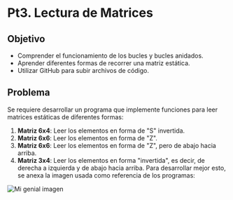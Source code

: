 # Pt3. Lectura de Matrices

## Objetivo

- Comprender el funcionamiento de los bucles y bucles anidados.
- Aprender diferentes formas de recorrer una matriz estática.
- Utilizar GitHub para subir archivos de código.

## Problema

Se requiere desarrollar un programa que implemente funciones para leer matrices estáticas de diferentes formas:

1. **Matriz 6x4**: Leer los elementos en forma de "S" invertida.
2. **Matriz 6x6**: Leer los elementos en forma de "Z".
3. **Matriz 6x6**: Leer los elementos en forma de "Z", pero de abajo hacia arriba.
4. **Matriz 3x4**: Leer los elementos en forma "invertida", es decir, de derecha a izquierda y de abajo hacia arriba.
Para desarrollar mejor esto, se anexa la imagen usada como referencia de los programas:
<img src="https://drive.google.com/file/d/1t6cKf2ngwUIu9Q_cbq6vQ8FogemFOwZZ/view" alt="Mi genial imagen" />
